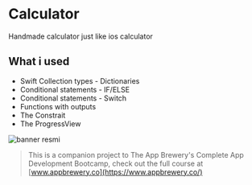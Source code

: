 

# Calculator

Handmade calculator just like ios calculator

## What i used

* Swift Collection types - Dictionaries
* Conditional statements - IF/ELSE
* Conditional statements - Switch
* Functions with outputs
* The Constrait
* The ProgressView


![banner resmi](https://r.resimlink.com/Uqkcmv5d.png)
>This is a companion project to The App Brewery's Complete App Development Bootcamp, check out the full course at [www.appbrewery.co](https://www.appbrewery.co/)



